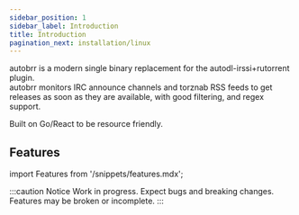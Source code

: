 ```yaml
---
sidebar_position: 1
sidebar_label: Introduction
title: Introduction
pagination_next: installation/linux
---
```


autobrr is a modern single binary replacement for the autodl-irssi+rutorrent plugin.  
autobrr monitors IRC announce channels and torznab RSS feeds to get releases as soon as they are available, with good filtering, and regex support.

Built on Go/React to be resource friendly.

## Features

import Features from '/snippets/features.mdx';

<Features/>

:::caution Notice
Work in progress. Expect bugs and breaking changes. Features may be broken or incomplete.
:::
